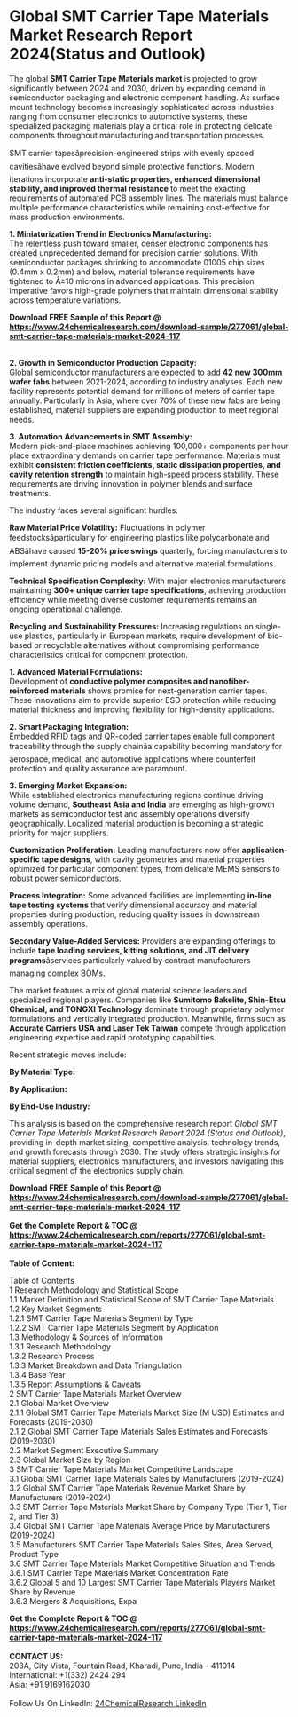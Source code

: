 <h1>Global SMT Carrier Tape Materials Market Research Report 2024(Status and Outlook)</h1><p>The global <strong>SMT Carrier Tape Materials market</strong> is projected to grow significantly between 2024 and 2030, driven by expanding demand in semiconductor packaging and electronic component handling. As surface mount technology becomes increasingly sophisticated across industries ranging from consumer electronics to automotive systems, these specialized packaging materials play a critical role in protecting delicate components throughout manufacturing and transportation processes.</p><p>SMT carrier tapesâprecision-engineered strips with evenly spaced cavitiesâhave evolved beyond simple protective functions. Modern iterations incorporate <strong>anti-static properties, enhanced dimensional stability, and improved thermal resistance</strong> to meet the exacting requirements of automated PCB assembly lines. The materials must balance multiple performance characteristics while remaining cost-effective for mass production environments.</p><p><strong>1. Miniaturization Trend in Electronics Manufacturing:</strong><br>
The relentless push toward smaller, denser electronic components has created unprecedented demand for precision carrier solutions. With semiconductor packages shrinking to accommodate 01005 chip sizes (0.4mm x 0.2mm) and below, material tolerance requirements have tightened to Â±10 microns in advanced applications. This precision imperative favors high-grade polymers that maintain dimensional stability across temperature variations.</p><div><b>Download FREE Sample of this Report @ 
            <a href="https://www.24chemicalresearch.com/download-sample/277061/global-smt-carrier-tape-materials-market-2024-117">
            https://www.24chemicalresearch.com/download-sample/277061/global-smt-carrier-tape-materials-market-2024-117</a></b></div><br><p><strong>2. Growth in Semiconductor Production Capacity:</strong><br>
Global semiconductor manufacturers are expected to add <strong>42 new 300mm wafer fabs</strong> between 2021-2024, according to industry analyses. Each new facility represents potential demand for millions of meters of carrier tape annually. Particularly in Asia, where over 70% of these new fabs are being established, material suppliers are expanding production to meet regional needs.</p><p><strong>3. Automation Advancements in SMT Assembly:</strong><br>
Modern pick-and-place machines achieving 100,000+ components per hour place extraordinary demands on carrier tape performance. Materials must exhibit <strong>consistent friction coefficients, static dissipation properties, and cavity retention strength</strong> to maintain high-speed process stability. These requirements are driving innovation in polymer blends and surface treatments.</p><p>The industry faces several significant hurdles:</p><p><strong>Raw Material Price Volatility:</strong> Fluctuations in polymer feedstocksâparticularly for engineering plastics like polycarbonate and ABSâhave caused <strong>15-20% price swings</strong> quarterly, forcing manufacturers to implement dynamic pricing models and alternative material formulations.</p><p><strong>Technical Specification Complexity:</strong> With major electronics manufacturers maintaining <strong>300+ unique carrier tape specifications</strong>, achieving production efficiency while meeting diverse customer requirements remains an ongoing operational challenge.</p><p><strong>Recycling and Sustainability Pressures:</strong> Increasing regulations on single-use plastics, particularly in European markets, require development of bio-based or recyclable alternatives without compromising performance characteristics critical for component protection.</p><p><strong>1. Advanced Material Formulations:</strong><br>
Development of <strong>conductive polymer composites and nanofiber-reinforced materials</strong> shows promise for next-generation carrier tapes. These innovations aim to provide superior ESD protection while reducing material thickness and improving flexibility for high-density applications.</p><p><strong>2. Smart Packaging Integration:</strong><br>
Embedded RFID tags and QR-coded carrier tapes enable full component traceability through the supply chainâa capability becoming mandatory for aerospace, medical, and automotive applications where counterfeit protection and quality assurance are paramount.</p><p><strong>3. Emerging Market Expansion:</strong><br>
While established electronics manufacturing regions continue driving volume demand, <strong>Southeast Asia and India</strong> are emerging as high-growth markets as semiconductor test and assembly operations diversify geographically. Localized material production is becoming a strategic priority for major suppliers.</p><p><strong>Customization Proliferation:</strong> Leading manufacturers now offer <strong>application-specific tape designs</strong>, with cavity geometries and material properties optimized for particular component types, from delicate MEMS sensors to robust power semiconductors.</p><p><strong>Process Integration:</strong> Some advanced facilities are implementing <strong>in-line tape testing systems</strong> that verify dimensional accuracy and material properties during production, reducing quality issues in downstream assembly operations.</p><p><strong>Secondary Value-Added Services:</strong> Providers are expanding offerings to include <strong>tape loading services, kitting solutions, and JIT delivery programs</strong>âservices particularly valued by contract manufacturers managing complex BOMs.</p><p>The market features a mix of global material science leaders and specialized regional players. Companies like <strong>Sumitomo Bakelite, Shin-Etsu Chemical, and TONGXI Technology</strong> dominate through proprietary polymer formulations and vertically integrated production. Meanwhile, firms such as <strong>Accurate Carriers USA and Laser Tek Taiwan</strong> compete through application engineering expertise and rapid prototyping capabilities.</p><p>Recent strategic moves include:</p><p><strong>By Material Type:</strong></p><p><strong>By Application:</strong></p><p><strong>By End-Use Industry:</strong></p><p>This analysis is based on the comprehensive research report <em>Global SMT Carrier Tape Materials Market Research Report 2024 (Status and Outlook)</em>, providing in-depth market sizing, competitive analysis, technology trends, and growth forecasts through 2030. The study offers strategic insights for material suppliers, electronics manufacturers, and investors navigating this critical segment of the electronics supply chain.</p><div><b>Download FREE Sample of this Report @ 
            <a href="https://www.24chemicalresearch.com/download-sample/277061/global-smt-carrier-tape-materials-market-2024-117">
            https://www.24chemicalresearch.com/download-sample/277061/global-smt-carrier-tape-materials-market-2024-117</a></b></div><br><div><b>Get the Complete Report & TOC @ 
            <a href="https://www.24chemicalresearch.com/reports/277061/global-smt-carrier-tape-materials-market-2024-117">
            https://www.24chemicalresearch.com/reports/277061/global-smt-carrier-tape-materials-market-2024-117</a></b></div><br>
            <b>Table of Content:</b><p>Table of Contents<br />
1 Research Methodology and Statistical Scope<br />
1.1 Market Definition and Statistical Scope of SMT Carrier Tape Materials<br />
1.2 Key Market Segments<br />
1.2.1 SMT Carrier Tape Materials Segment by Type<br />
1.2.2 SMT Carrier Tape Materials Segment by Application<br />
1.3 Methodology & Sources of Information<br />
1.3.1 Research Methodology<br />
1.3.2 Research Process<br />
1.3.3 Market Breakdown and Data Triangulation<br />
1.3.4 Base Year<br />
1.3.5 Report Assumptions & Caveats<br />
2 SMT Carrier Tape Materials Market Overview<br />
2.1 Global Market Overview<br />
2.1.1 Global SMT Carrier Tape Materials Market Size (M USD) Estimates and Forecasts (2019-2030)<br />
2.1.2 Global SMT Carrier Tape Materials Sales Estimates and Forecasts (2019-2030)<br />
2.2 Market Segment Executive Summary<br />
2.3 Global Market Size by Region<br />
3 SMT Carrier Tape Materials Market Competitive Landscape<br />
3.1 Global SMT Carrier Tape Materials Sales by Manufacturers (2019-2024)<br />
3.2 Global SMT Carrier Tape Materials Revenue Market Share by Manufacturers (2019-2024)<br />
3.3 SMT Carrier Tape Materials Market Share by Company Type (Tier 1, Tier 2, and Tier 3)<br />
3.4 Global SMT Carrier Tape Materials Average Price by Manufacturers (2019-2024)<br />
3.5 Manufacturers SMT Carrier Tape Materials Sales Sites, Area Served, Product Type<br />
3.6 SMT Carrier Tape Materials Market Competitive Situation and Trends<br />
3.6.1 SMT Carrier Tape Materials Market Concentration Rate<br />
3.6.2 Global 5 and 10 Largest SMT Carrier Tape Materials Players Market Share by Revenue<br />
3.6.3 Mergers & Acquisitions, Expa</p><div><b>Get the Complete Report & TOC @ 
            <a href="https://www.24chemicalresearch.com/reports/277061/global-smt-carrier-tape-materials-market-2024-117">
            https://www.24chemicalresearch.com/reports/277061/global-smt-carrier-tape-materials-market-2024-117</a></b></div><br><b>CONTACT US:</b><br>
            203A, City Vista, Fountain Road, Kharadi, Pune, India - 411014<br>
            International: +1(332) 2424 294<br>
            Asia: +91 9169162030 <br><br>
            Follow Us On LinkedIn: <a href="https://www.linkedin.com/company/24chemicalresearch/">24ChemicalResearch LinkedIn</a>